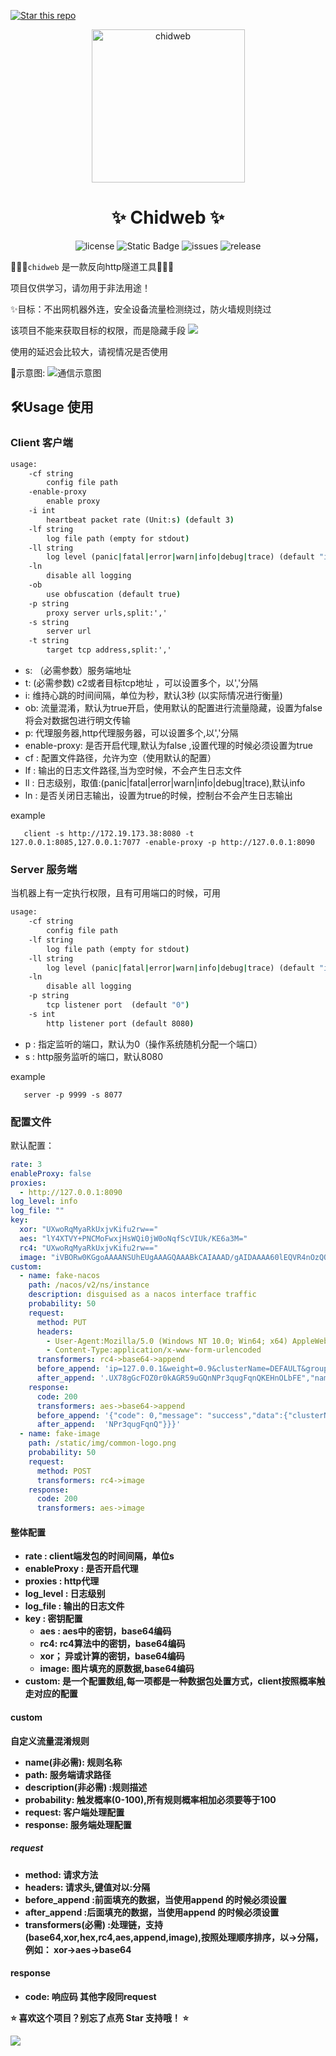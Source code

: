 
<p align="center">




</p>

[![Star this repo](https://img.shields.io/badge/⭐-Star%20this%20repo-green)](https://github.com/Yyjccc/chidweb/stargazers)


<p align="center">
 <img src="asset/chidweb.ico" width="245" height="245" alt="chidweb">
<br/>

</p>

<div align="center">

# ✨ Chidweb  ✨


![license](https://img.shields.io/badge/license-MIT-green")
![Static Badge](https://img.shields.io/badge/golang-blue)
![issues](https://img.shields.io/github/issues/Yyjccc/chidweb?color=F48D73)
![release](https://img.shields.io/github/release/Yyjccc/chidweb)




</div>



🚀🚀🚀`chidweb` 是一款反向http隧道工具🎉🎉🎉


项目仅供学习，请勿用于非法用途！



✨目标：不出网机器外连，安全设备流量检测绕过，防火墙规则绕过



该项目不能来获取目标的权限，而是隐藏手段
![](./asset/catcoding.gif)


使用的延迟会比较大，请视情况是否使用



📸示意图: 
![通信示意图](/asset/proc.jpg)

## 🛠️Usage 使用



### Client 客户端



```cmd
usage:
    -cf string
        config file path
    -enable-proxy
        enable proxy
    -i int
        heartbeat packet rate (Unit:s) (default 3)
    -lf string
        log file path (empty for stdout)
    -ll string
        log level (panic|fatal|error|warn|info|debug|trace) (default "info")
    -ln
        disable all logging
    -ob
        use obfuscation (default true)
    -p string
        proxy server urls,split:','
    -s string
        server url
    -t string
        target tcp address,split:','
```




- s: （必需参数）服务端地址
- t: (必需参数) c2或者目标tcp地址 ，可以设置多个，以','分隔
- i: 维持心跳的时间间隔，单位为秒，默认3秒 (以实际情况进行衡量)
- ob: 流量混淆，默认为true开启，使用默认的配置进行流量隐藏，设置为false将会对数据包进行明文传输
- p: 代理服务器,http代理服务器，可以设置多个,以','分隔
- enable-proxy: 是否开启代理,默认为false ,设置代理的时候必须设置为true
- cf : 配置文件路径，允许为空（使用默认的配置）
- lf : 输出的日志文件路径,当为空时候，不会产生日志文件
- ll : 日志级别，取值:(panic|fatal|error|warn|info|debug|trace),默认info
- ln : 是否关闭日志输出，设置为true的时候，控制台不会产生日志输出



example
```shell
   client -s http://172.19.173.38:8080 -t 127.0.0.1:8085,127.0.0.1:7077 -enable-proxy -p http://127.0.0.1:8090
```



### Server 服务端



当机器上有一定执行权限，且有可用端口的时候，可用



```cmd
usage:
    -cf string 
        config file path
    -lf string
        log file path (empty for stdout)
    -ll string
        log level (panic|fatal|error|warn|info|debug|trace) (default "info")
    -ln
        disable all logging
    -p string
        tcp listener port  (default "0")
    -s int
        http listener port (default 8080)
```


- p : 指定监听的端口，默认为0（操作系统随机分配一个端口）
- s : http服务监听的端口，默认8080


example
```shell
   server -p 9999 -s 8077 
```



### 配置文件



默认配置：
```yaml
rate: 3
enableProxy: false
proxies:
  - http://127.0.0.1:8090
log_level: info
log_file: ""
key:
  xor: "UXwoRqMyaRkUxjvKifu2rw=="
  aes: "lY4XTVY+PNCMoFwxjHsWQi0jW0oNqfScVIUk/KE6a3M="
  rc4: "UXwoRqMyaRkUxjvKifu2rw=="
  image: "iVBORw0KGgoAAAANSUhEUgAAAGQAAABkCAIAAAD/gAIDAAAA60lEQVR4nOzQQQkAIADAQBH7V9YK7iXCXYKxtQe35uuAn5gVmBWYFZgVmBWYFZgVmBWYFZgVmBWYFZgVmBWYFZgVmBWYFZgVmBWYFZgVmBWYFZgVmBWYFZgVmBWYFZgVmBWYFZgVmBWYFZgVmBWYFZgVmBWYFZgVmBWYFZgVmBWYFZgVmBWYFZgVmBWYFZgVmBWYFZgVmBWYFZgVmBWYFZgVmBWYFZgVmBWYFZgVmBWYFZgVmBWYFZgVmBWYFZgVmBWYFZgVmBWYFZgVmBWYFZgVmBWYFZgVmBWYFZgVmBWYFZgVmBWcAAAA///rKQHKXVy7dAAAAABJRU5ErkJggg=="
custom:
  - name: fake-nacos
    path: /nacos/v2/ns/instance
    description: disguised as a nacos interface traffic
    probability: 50
    request:
      method: PUT
      headers:
        - User-Agent:Mozilla/5.0 (Windows NT 10.0; Win64; x64) AppleWebKit/537.36 (KHTML, like Gecko) Chrome/131.0.0.0 Safari/537.36
        - Content-Type:application/x-www-form-urlencoded
      transformers: rc4->base64->append
      before_append: 'ip=127.0.0.1&weight=0.9&clusterName=DEFAULT&groupName=DEFAULT_GROUP&ephemeral=true&metadata={"driver-class-name":"com.mysql.cj.jdbc.Driver","jwt":"eyJhbGciOiJIUzI1NiIsInR5cCI6IkpXVC1QbHVzIn0.eyJzdW'
      after_append: '.UX78gGcFOZ0r0kAGR59uGQnNPr3qugFqnQKEHnOLbFE","namespace":"public","data":"eyJzdWIiOiUX78gGcFOZ0r0kAGR59uGQnNPr3qugFqnQKEHnOLbFEUzI1NiIsInR5cCIiOTE2MjM5cCI6IkpXVC1cCI6IkpXVC1"}'
    response:
      code: 200
      transformers: aes->base64->append
      before_append: '{"code": 0,"message": "success","data":{"clusterName":"DEFAULT","weight":1.0,"healthy": true,"instanceId": null,"metadata":{"data":"eyJzdWI'
      after_append:  'NPr3qugFqnQ"}}}'
  - name: fake-image
    path: /static/img/common-logo.png
    probability: 50
    request:
      method: POST
      transformers: rc4->image
    response:
      code: 200
      transformers: aes->image
```

#### 整体配置



- <b>rate<b/> : client端发包的时间间隔，单位s
- enableProxy : 是否开启代理
- proxies : http代理
- log_level : 日志级别
- log_file : 输出的日志文件
- key : 密钥配置
    - aes : aes中的密钥，base64编码
    - rc4: rc4算法中的密钥，base64编码
    - xor； 异或计算的密钥，base64编码
    - image: 图片填充的原数据,base64编码
- custom: 是一个配置数组,每一项都是一种数据包处置方式，client按照概率触走对应的配置



#### custom
自定义流量混淆规则
- name(非必需): 规则名称
- path: 服务端请求路径
- description(非必需) :规则描述
- probability: 触发概率(0-100),所有规则概率相加必须要等于100
- request: 客户端处理配置
- response: 服务端处理配置


##### request
- method: 请求方法
- headers: 请求头,键值对以:分隔
- before_append :前面填充的数据，当使用append 的时候必须设置
- after_append :后面填充的数据，当使用append 的时候必须设置
- transformers(必需) :处理链，支持(base64,xor,hex,rc4,aes,append,image),按照处理顺序排序，以->分隔，例如： xor->aes->base64

#### response
- code: 响应码
其他字段同request



⭐ **喜欢这个项目？别忘了点亮 Star 支持哦！** ⭐


![](https://api.moedog.org/count/@Yyjccc.readme)